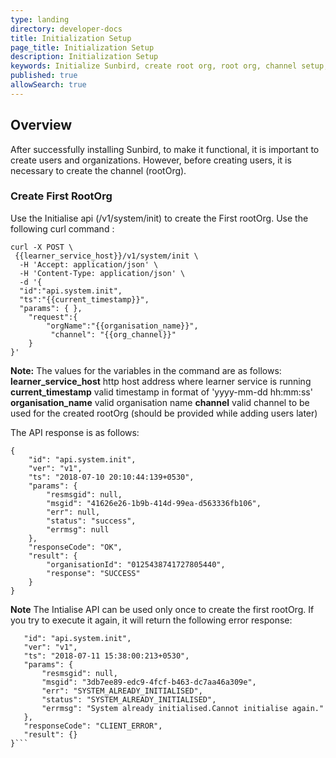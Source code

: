 ```yaml
---
type: landing
directory: developer-docs
title: Initialization Setup
page_title: Initialization Setup
description: Initialization Setup
keywords: Initialize Sunbird, create root org, root org, channel setup, rootorg, rootOrg
published: true
allowSearch: true
---
```

## Overview
After successfully installing Sunbird, to make it functional, it is important to create users and organizations. However, before creating users, it is necessary to create the channel (rootOrg).

### Create First RootOrg 
Use the Initialise api (/v1/system/init) to create the First rootOrg. Use the following curl command :

```
curl -X POST \
 {{learner_service_host}}/v1/system/init \
  -H 'Accept: application/json' \
  -H 'Content-Type: application/json' \
  -d '{
  "id":"api.system.init",
  "ts":"{{current_timestamp}}",
  "params": { },
    "request":{
        "orgName":"{{organisation_name}}",
         "channel": "{{org_channel}}"        
    }       
}'
```
**Note:** The values for the variables in the command are as follows:
**learner_service_host** http host address where learner service is running
**current_timestamp** valid timestamp in format of 'yyyy-mm-dd hh:mm:ss' 
**organisation_name** valid organisation name
**channel** valid channel to be used for the created rootOrg (should be provided while adding users later)

The API response is as follows:

```
{
    "id": "api.system.init",
    "ver": "v1",
    "ts": "2018-07-10 20:10:44:139+0530",
    "params": {
        "resmsgid": null,
        "msgid": "41626e26-1b9b-414d-99ea-d563336fb106",
        "err": null,
        "status": "success",
        "errmsg": null
    },
    "responseCode": "OK",
    "result": {
        "organisationId": "0125438741727805440",
        "response": "SUCCESS"
    }
}
```

**Note** The Intialise API can be used only once to create the first rootOrg. If you try to execute it again, it will return the following error response:
 ```{
    "id": "api.system.init",
    "ver": "v1",
    "ts": "2018-07-11 15:38:00:213+0530",
    "params": {
        "resmsgid": null,
        "msgid": "3db7ee89-edc9-4fcf-b463-dc7aa46a309e",
        "err": "SYSTEM_ALREADY_INITIALISED",
        "status": "SYSTEM_ALREADY_INITIALISED",
        "errmsg": "System already initialised.Cannot initialise again."
    },
    "responseCode": "CLIENT_ERROR",
    "result": {}
}```







